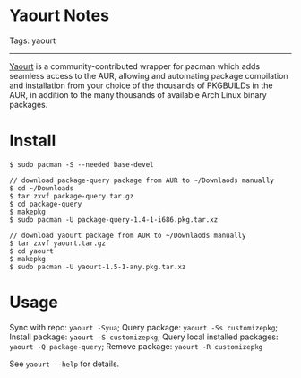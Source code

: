 # Yaourt Notes
Tags: yaourt

------

[Yaourt](https://wiki.archlinux.org/index.php/yaourt) is a community-contributed wrapper for pacman which adds seamless access to the AUR, allowing and automating package compilation and installation from your choice of the thousands of PKGBUILDs in the AUR, in addition to the many thousands of available Arch Linux binary packages.

# Install

```
$ sudo pacman -S --needed base-devel

// download package-query package from AUR to ~/Downlaods manually
$ cd ~/Downloads
$ tar zxvf package-query.tar.gz
$ cd package-query
$ makepkg
$ sudo pacman -U package-query-1.4-1-i686.pkg.tar.xz

// download yaourt package from AUR to ~/Downlaods manually
$ tar zxvf yaourt.tar.gz
$ cd yaourt
$ makepkg
$ sudo pacman -U yaourt-1.5-1-any.pkg.tar.xz
```

# Usage

Sync with repo: `yaourt -Syua`;
Query package: `yaourt -Ss customizepkg`;
Install package: `yaourt -S customizepkg`;
Query local installed packages: `yaourt -Q package-query`;
Remove package: `yaourt -R customizepkg`

See `yaourt --help` for details.
